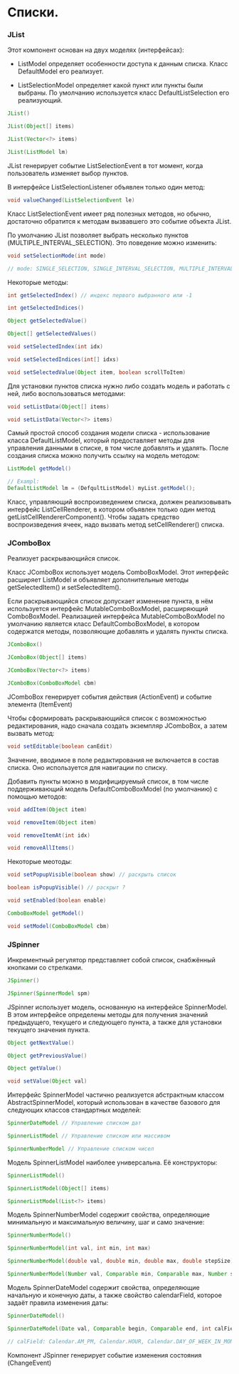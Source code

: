 # Списки.

### JList

Этот компонент основан на двух моделях (интерфейсах):

- ListModel определяет особенности доступа к данным списка. Класс DefaultModel его реализует.

- ListSelectionModel определяет какой пункт или пункты были выбраны. По умолчанию используется класс DefaultListSelection его реализующий.

```java
JList()

JList(Object[] items)

JList(Vector<?> items)

JList(ListModel lm)
```

JList генерирует событие ListSelectionEvent в тот момент, когда пользователь изменяет выбор пунктов.

В интерфейсе ListSelectionListener объявлен только один метод:

```java
void valueChanged(ListSelectionEvent le)
```

Класс ListSelectionEvent имеет ряд полезных методов, но обычно, достаточно обратится к методам вызвавшего это событие объекта JList.

По умолчанию JList позволяет выбрать несколько пунктов (MULTIPLE_INTERVAL_SELECTION). Это поведение можно изменить:

```java
void setSelectionMode(int mode)

// mode: SINGLE_SELECTION, SINGLE_INTERVAL_SELECTION, MULTIPLE_INTERVAL_SELECTION
```

Некоторые методы:

```java
int getSelectedIndex() // индекс первого выбранного или -1

int getSelectedIndices()

Object getSelectedValue()

Object[] getSelectedValues()

void setSelectedIndex(int idx) 

void setSelectedIndices(int[] idxs) 

void setSelectedValue(Object item, boolean scrollToItem)
```

Для установки пунктов списка нужно либо создать модель и работать с ней, либо воспользоваться методами:

```java
void setListData(Object[] items)

void setListData(Vector<?> items)
```

Самый простой способ создания модели списка - использование класса  DefaultListModel, который предоставляет методы для управления данными в списке, в том числе добавлять и удалять. После создания списка можно получить ссылку на модель методом:

```java
ListModel getModel()

// Exampl:
DefaultListModel lm = (DefqultListModel) myList.getModel();
```

Класс, управляющий воспроизведением списка, должен реализовывать интерфейс ListCellRenderer, в котором объявлен только один метод getListCellRendererComponent(). Чтобы задать средство воспроизведения ячеек, надо вызвать метод setCellRenderer() списка.

### JComboBox

Реализует раскрывающийся список.

Класс JComboBox использует модель ComboBoxModel. Этот интерфейс расширяет ListModel и объявляет дополнительные методы getSelectedItem() и setSelectedItem().

Если раскрывающийся список допускает изменение пункта, в нём используется интерфейс MutableComboBoxModel, расширяющий ComboBoxModel. Реализацией интерфейса MutableComboBoxModel по умолчанию является класс DefaultComboBoxModel, в котором содержатся методы, позволяющие добавлять и удалять пункты списка.

```java
JComboBox()

JComboBox(Object[] items)

JComboBox(Vector<?> items)

JComboBox(ComboBoxModel cbm)
```

JComboBox генерирует события действия (ActionEvent)  и событие элемента (ItemEvent)

Чтобы сформировать раскрывающийся список с возможностью редактирования, надо сначала создать экземпляр JComboBox, а затем вызвать метод:

```java
void setEditable(boolean canEdit)
```

Значение, вводимое в поле редактирования не включается в состав списка. Оно используется для навигации по списку.

Добавить пункты можно в модифицируемый список, в том числе поддерживающий модель DefaultComboBoxModel (по умолчанию) c помощью методов:

```java
void addItem(Object item)

void removeItem(Object item)

void removeItemAt(int idx)

void removeAllItems()
```

Некоторые меотоды:

```java
void setPopupVisible(boolean show) // раскрыть список

boolean isPopupVisible() // раскрыт ?

void setEnabled(boolean enable)

ComboBoxModel getModel()

void setModel(ComboBoxModel cbm)
```

### JSpinner

Инкрементный регулятор представляет собой список, снабжённый кнопками со стрелками.

```java
JSpinner() 

JSpinner(SpinnerModel spm)
```

JSpinner использует модель, основанную на интерфейсе SpinnerModel. В этом интерфейсе определены методы для получения значений предыдущего, текущего и следующего пункта, а также для установки текущего значения пункта.

```java
Object getNextValue()

Object getPreviousValue()

Object getValue()

void setValue(Object val)
```

Интерфейс SpinnerModel частично реализуется абстрактным классом AbstractSpinnerModel, который использован в качестве базового для следующих классов стандартных моделей:

```java
SpinnerDateModel // Управление списком дат

SpinnerListModel // Управление списком или массивом

SpinnerNumberModel // Управление списком чисел
```

Модель SpinnerListModel наиболее универсальна. Её конструкторы:

```java
SpinnerListModel()

SpinnerListModel(Object[] items)

SpinnerListModel(List<?> items)
```

Модель SpinnerNumberModel содержит свойства, определяющие минимальную и максимальную величину, шаг и само значение:

```java
SpinnerNumberModel()

SpinnerNumberModel(int val, int min, int max)

SpinnerNumberModel(double val, double min, double max, double stepSize)

SpinnerNumberModel(Number val, Comparable min, Comparable max, Number stepSize)
```

Модель SpinnerDateModel содержит свойства, определяющие начальную и конечную даты, а также свойство calendarField, которое задаёт правила изменения даты:

```java
SpinnerDateModel()

SpinnerDateModel(Date val, Comparable begin, Comparable end, int calField)

// calField: Calendar.AM_PM, Calendar.HOUR, Calendar.DAY_OF_WEEK_IN_MONTH,......
```

Компонент JSpinner генерирует событие изменения состояния (ChangeEvent)